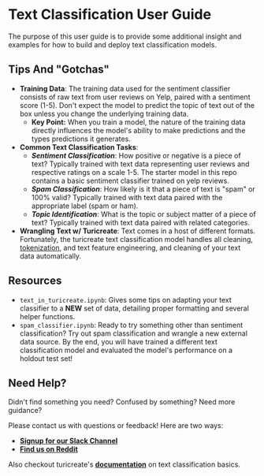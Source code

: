 # Text Classification User Guide
The purpose of this user guide is to provide some additional insight and examples for how to build and deploy text classification models.

## Tips And "Gotchas"

-  **Training Data**: The training data used for the sentiment classifier consists of raw text from user reviews on Yelp, paired with a sentiment score (1-5). Don't expect the model to predict the topic of text out of the box unless you change the underlying training data.
    -  **Key Point:** When you train a model, the nature of the training data directly influences the model's ability to make predictions and the types predictions it generates.
 -  **Common Text Classification Tasks**:
     -  ***Sentiment Classification***: How positive or negative is a piece of text? Typically trained with text data representing user reviews and respective ratings on a scale 1-5. The starter model in this repo contains a basic sentiment classifier trained on yelp reviews.
    -  ***Spam Classification***: How likely is it that a piece of text is "spam" or 100% valid? Typically trained with text data paired with the appropriate label (spam or ham). 
    -  ***Topic Identification***: What is the topic or subject matter of a piece of text? Typically trained with text data paired with related categories.
- **Wrangling Text w/ Turicreate**: Text comes in a host of different formats. Fortunately, the turicreate text classification model handles all cleaning, [tokenization](https://nlp.stanford.edu/IR-book/html/htmledition/tokenization-1.html), and text feature engineering, and cleaning of your text data automatically.

## Resources

-  `text_in_turicreate.ipynb`: Gives some tips on adapting your text classifier to a **NEW** set of data, detailing proper formatting and several helper functions.
-  `spam_classifier.ipynb`: Ready to try something other than sentiment classification? Try out spam classification and wrangle a new external data source. By the end, you will have trained a different text classification model and evaluated the model's performance on a holdout test set!

## Need Help?
Didn't find something you need? Confused by something? Need more guidance?

Please contact us with questions or feedback! Here are two ways:

-  [**Signup for our Slack Channel**](https://metismachine-skafos.slack.com/join/shared_invite/enQtNTAxMzEwOTk2NzA5LThjMmMyY2JkNTkwNDQ1YjgyYjFiY2MyMjRkMzYyM2E4MjUxNTJmYmQyODVhZWM2MjQwMjE5ZGM1Y2YwN2M5ODI)
-  [**Find us on Reddit**](https://reddit.com/r/skafos)

Also checkout turicreate's [**documentation**](https://apple.github.io/turicreate/docs/userguide/text_classifier/) on text classification basics.
